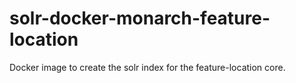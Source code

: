 # solr-docker-monarch-feature-location
Docker image to create the solr index for the feature-location core.
